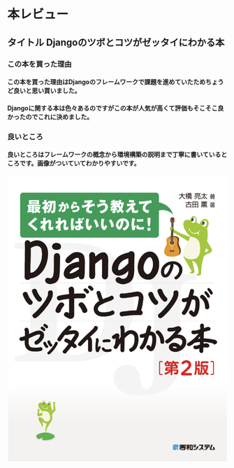 # 本レビュー
## タイトル Djangoのツボとコツがゼッタイにわかる本
###  この本を買った理由
#### この本を買った理由はDjangoのフレームワークで課題を進めていたためちょうど良いと思い買いました。
#### Djangoに関する本は色々あるのですがこの本が人気が高くて評価もそこそこ良かったのでこれに決めました。

###  良いところ
#### 良いところはフレームワークの概念から環境構築の説明まで丁寧に書いているところです。画像がついていてわかりやすいです。






![本のカバー](images/django.png)

